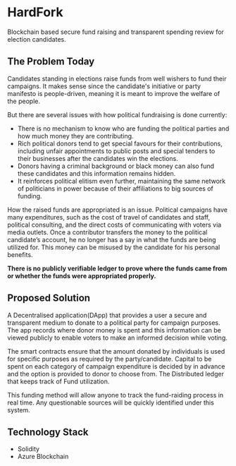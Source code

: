 # HardFork

Blockchain based secure fund raising and transparent spending review for election candidates.

## The Problem Today

Candidates standing in elections raise funds from well wishers to fund their campaigns. It makes sense since the candidate's initiative or party manifesto is people-driven, meaning it is meant to improve the welfare of the people.

But there are several issues with how political fundraising is done currently:
- There is no mechanism to know who are funding the political parties and how much money they are contributing. 
- Rich political donors tend to get special favours for their contributions, including unfair appointments to public posts and special tenders to their businesses after the candidates win the elections. 
- Donors having a criminal background or black money can also fund these candidates and this information remains hidden.
- It reinforces political elitism even further, maintaining the same network of politicians in power because of their affiliations to big sources of funding.

How the raised funds are appropriated is an issue. Political campaigns have many expenditures, such as the cost of travel of candidates and staff, political consulting, and the direct costs of communicating with voters via media outlets. Once a contributor transfers the money to the political candidate’s account, he no longer has a say in what the funds are being utilized for. This money can be misused by the candidate for his personal benefits. 

**There is no publicly verifiable ledger to prove where the funds came from or whether the funds were appropriated properly.**

## Proposed Solution

A Decentralised application(DApp) that provides a user a secure and transparent medium to donate to a political party for campaign purposes. The app records where donor money is spent and this information can be viewed publicly to enable voters to make an informed decision while voting.

The smart contracts ensure that the amount donated by individuals is used for specific purposes as required by the party/candidate. Capital to be spent on each category of campaign expenditure is decided by in advance and the option is provided to donor to choose from. The Distributed ledger that keeps track of Fund utilization. 

This funding method will allow anyone to track the fund-raiding process in real time. Any questionable sources will be quickly identified under this system.

## Technology Stack

- Solidity
- Azure Blockchain

